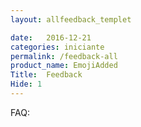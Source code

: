 ```yaml
---
layout: allfeedback_templet

date:   2016-12-21
categories: iniciante
permalink: /feedback-all
product_name: EmojiAdded
Title:  Feedback
Hide: 1
---
```

FAQ:
